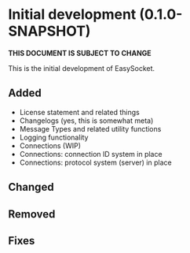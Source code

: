 # Initial development (0.1.0-SNAPSHOT)
**THIS DOCUMENT IS SUBJECT TO CHANGE**

This is the initial development of EasySocket.

## Added
* License statement and related things
* Changelogs (yes, this is somewhat meta)
* Message Types and related utility functions
* Logging functionality
* Connections (WIP)
* Connections: connection ID system in place
* Connections: protocol system (server) in place

## Changed

## Removed

## Fixes